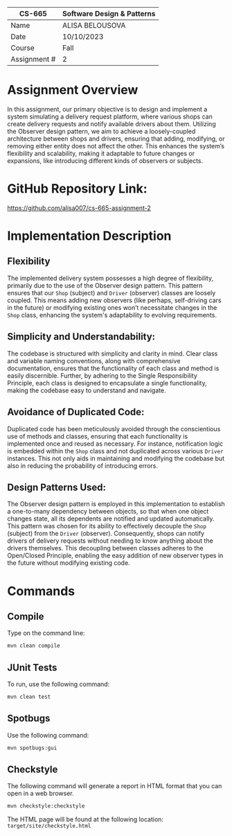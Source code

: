 | CS-665       | Software Design & Patterns |
| ------------ | -------------------------- |
| Name         | ALISA BELOUSOVA            |
| Date         | 10/10/2023                 |
| Course       | Fall                       |
| Assignment # | 2                          |

# Assignment Overview

In this assignment, our primary objective is to design and implement a system simulating a delivery request platform, where various shops can create delivery requests and notify available drivers about them. Utilizing the Observer design pattern, we aim to achieve a loosely-coupled architecture between shops and drivers, ensuring that adding, modifying, or removing either entity does not affect the other. This enhances the system’s flexibility and scalability, making it adaptable to future changes or expansions, like introducing different kinds of observers or subjects.

# GitHub Repository Link:

https://github.com/alisa007/cs-665-assignment-2

# Implementation Description

## Flexibility

The implemented delivery system possesses a high degree of flexibility, primarily due to the use of the Observer design pattern. This pattern ensures that our `Shop` (subject) and `Driver` (observer) classes are loosely coupled. This means adding new observers (like perhaps, self-driving cars in the future) or modifying existing ones won’t necessitate changes in the `Shop` class, enhancing the system's adaptability to evolving requirements.

## Simplicity and Understandability:

The codebase is structured with simplicity and clarity in mind. Clear class and variable naming conventions, along with comprehensive documentation, ensures that the functionality of each class and method is easily discernible. Further, by adhering to the Single Responsibility Principle, each class is designed to encapsulate a single functionality, making the codebase easy to understand and navigate.

## Avoidance of Duplicated Code:

Duplicated code has been meticulously avoided through the conscientious use of methods and classes, ensuring that each functionality is implemented once and reused as necessary. For instance, notification logic is embedded within the `Shop` class and not duplicated across various `Driver` instances. This not only aids in maintaining and modifying the codebase but also in reducing the probability of introducing errors.

## Design Patterns Used:

The Observer design pattern is employed in this implementation to establish a one-to-many dependency between objects, so that when one object changes state, all its dependents are notified and updated automatically. This pattern was chosen for its ability to effectively decouple the `Shop` (subject) from the `Driver` (observer). Consequently, shops can notify drivers of delivery requests without needing to know anything about the drivers themselves. This decoupling between classes adheres to the Open/Closed Principle, enabling the easy addition of new observer types in the future without modifying existing code.

# Commands

## Compile

Type on the command line:

```bash
mvn clean compile
```

## JUnit Tests

To run, use the following command:

```bash
mvn clean test
```

## Spotbugs

Use the following command:

```bash
mvn spotbugs:gui 
```

## Checkstyle

The following command will generate a report in HTML format that you can open in a web browser.

```bash
mvn checkstyle:checkstyle
```

The HTML page will be found at the following location:
`target/site/checkstyle.html`
